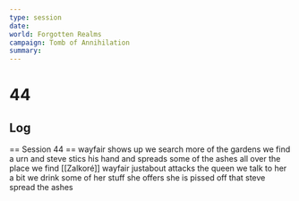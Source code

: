 ```yaml
---
type: session
date:
world: Forgotten Realms
campaign: Tomb of Annihilation
summary:
---
```


# 44

## Log
== Session 44 ==
wayfair shows up
we search more of the gardens
we find a urn and steve stics his hand and spreads some of the ashes all over the place 
we find [[Zalkoré]] 
wayfair justabout attacks the queen 
we talk to her a bit 
we drink some of her stuff she offers 
she is pissed off that steve spread the ashes

